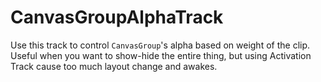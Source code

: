 # CanvasGroupAlphaTrack

Use this track to control `CanvasGroup`'s alpha based on weight of the clip. Useful when you want to show-hide the entire thing, but using Activation Track cause too much layout change and awakes.